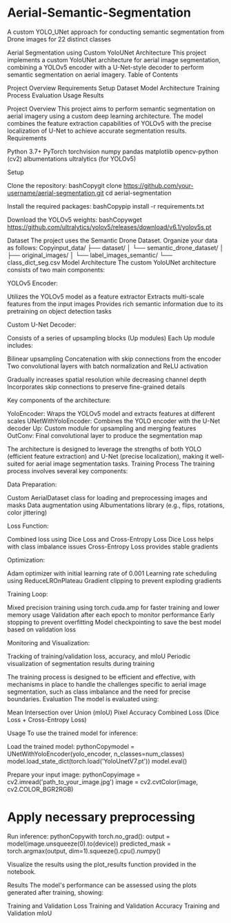 # Aerial-Semantic-Segmentation
A custom YOLO_UNet approach for conducting semantic segmentation from Drone images for 22 distinct classes

<ANTARTIFACTLINK identifier="aerial-segmentation-readme-md" type="text/markdown" title="Markdown-formatted README for Aerial Segmentation Project" isClosed="true" />

Aerial Segmentation using Custom YoloUNet Architecture
This project implements a custom YoloUNet architecture for aerial image segmentation, combining a YOLOv5 encoder with a U-Net-style decoder to perform semantic segmentation on aerial imagery.
Table of Contents

Project Overview
Requirements
Setup
Dataset
Model Architecture
Training Process
Evaluation
Usage
Results

Project Overview
This project aims to perform semantic segmentation on aerial imagery using a custom deep learning architecture. The model combines the feature extraction capabilities of YOLOv5 with the precise localization of U-Net to achieve accurate segmentation results.
Requirements

Python 3.7+
PyTorch
torchvision
numpy
pandas
matplotlib
opencv-python (cv2)
albumentations
ultralytics (for YOLOv5)

Setup

Clone the repository:
bashCopygit clone https://github.com/your-username/aerial-segmentation.git
cd aerial-segmentation

Install the required packages:
bashCopypip install -r requirements.txt

Download the YOLOv5 weights:
bashCopywget https://github.com/ultralytics/yolov5/releases/download/v6.1/yolov5s.pt


Dataset
The project uses the Semantic Drone Dataset. Organize your data as follows:
Copyinput_data/
├── dataset/
│   └── semantic_drone_dataset/
│       ├── original_images/
│       └── label_images_semantic/
└── class_dict_seg.csv
Model Architecture
The custom YoloUNet architecture consists of two main components:

YOLOv5 Encoder:

Utilizes the YOLOv5 model as a feature extractor
Extracts multi-scale features from the input images
Provides rich semantic information due to its pretraining on object detection tasks


Custom U-Net Decoder:

Consists of a series of upsampling blocks (Up modules)
Each Up module includes:

Bilinear upsampling
Concatenation with skip connections from the encoder
Two convolutional layers with batch normalization and ReLU activation


Gradually increases spatial resolution while decreasing channel depth
Incorporates skip connections to preserve fine-grained details



Key components of the architecture:

YoloEncoder: Wraps the YOLOv5 model and extracts features at different scales
UNetWithYoloEncoder: Combines the YOLO encoder with the U-Net decoder
Up: Custom module for upsampling and merging features
OutConv: Final convolutional layer to produce the segmentation map

The architecture is designed to leverage the strengths of both YOLO (efficient feature extraction) and U-Net (precise localization), making it well-suited for aerial image segmentation tasks.
Training Process
The training process involves several key components:

Data Preparation:

Custom AerialDataset class for loading and preprocessing images and masks
Data augmentation using Albumentations library (e.g., flips, rotations, color jittering)


Loss Function:

Combined loss using Dice Loss and Cross-Entropy Loss
Dice Loss helps with class imbalance issues
Cross-Entropy Loss provides stable gradients


Optimization:

Adam optimizer with initial learning rate of 0.001
Learning rate scheduling using ReduceLROnPlateau
Gradient clipping to prevent exploding gradients


Training Loop:

Mixed precision training using torch.cuda.amp for faster training and lower memory usage
Validation after each epoch to monitor performance
Early stopping to prevent overfitting
Model checkpointing to save the best model based on validation loss


Monitoring and Visualization:

Tracking of training/validation loss, accuracy, and mIoU
Periodic visualization of segmentation results during training



The training process is designed to be efficient and effective, with mechanisms in place to handle the challenges specific to aerial image segmentation, such as class imbalance and the need for precise boundaries.
Evaluation
The model is evaluated using:

Mean Intersection over Union (mIoU)
Pixel Accuracy
Combined Loss (Dice Loss + Cross-Entropy Loss)

Usage
To use the trained model for inference:

Load the trained model:
pythonCopymodel = UNetWithYoloEncoder(yolo_encoder, n_classes=num_classes)
model.load_state_dict(torch.load('YoloUnetV7.pt'))
model.eval()

Prepare your input image:
pythonCopyimage = cv2.imread('path_to_your_image.jpg')
image = cv2.cvtColor(image, cv2.COLOR_BGR2RGB)
# Apply necessary preprocessing

Run inference:
pythonCopywith torch.no_grad():
    output = model(image.unsqueeze(0).to(device))
predicted_mask = torch.argmax(output, dim=1).squeeze().cpu().numpy()

Visualize the results using the plot_results function provided in the notebook.

Results
The model's performance can be assessed using the plots generated after training, showing:

Training and Validation Loss
Training and Validation Accuracy
Training and Validation mIoU

